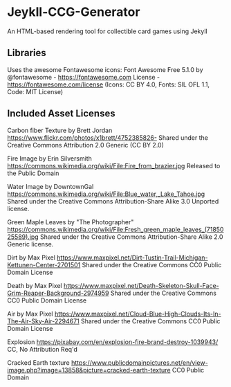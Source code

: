 # Jeykll-CCG-Generator
An HTML-based rendering tool for collectible card games using Jekyll


## Libraries
Uses the awesome Fontawesome icons:
Font Awesome Free 5.1.0 by @fontawesome - https://fontawesome.com
License - https://fontawesome.com/license (Icons: CC BY 4.0, Fonts: SIL OFL 1.1, Code: MIT License)


## Included Asset Licenses
Carbon fiber Texture by Brett Jordan
https://www.flickr.com/photos/x1brett/4752385826- 
Shared under the Creative Commons Attribution 2.0 Generic (CC BY 2.0)


Fire Image by Erin Silversmith
https://commons.wikimedia.org/wiki/File:Fire_from_brazier.jpg
Released to the Public Domain


Water Image by DowntownGal
https://commons.wikimedia.org/wiki/File:Blue_water,_Lake_Tahoe.jpg
Shared under the Creative Commons Attribution-Share Alike 3.0 Unported license.


Green Maple Leaves by "The Photographer"
https://commons.wikimedia.org/wiki/File:Fresh_green_maple_leaves_(7185025589).jpg
Shared under the Creative Commons Attribution-Share Alike 2.0 Generic license.


Dirt by Max Pixel
https://www.maxpixel.net/Dirt-Tustin-Trail-Michigan-Kettunen-Center-2701501
Shared under the Creative Commons CC0 Public Domain License


Death by Max Pixel
https://www.maxpixel.net/Death-Skeleton-Skull-Face-Grim-Reaper-Background-2974959
Shared under the Creative Commons CC0 Public Domain License

Air by Max Pixel
https://www.maxpixel.net/Cloud-Blue-High-Clouds-Its-In-The-Air-Sky-Air-2294671
Shared under the Creative Commons CC0 Public Domain License

Explosion
https://pixabay.com/en/explosion-fire-brand-destroy-1039943/
CC, No Attribution Req'd

Cracked Earth texture
https://www.publicdomainpictures.net/en/view-image.php?image=13858&picture=cracked-earth-texture
CC0 Public Domain